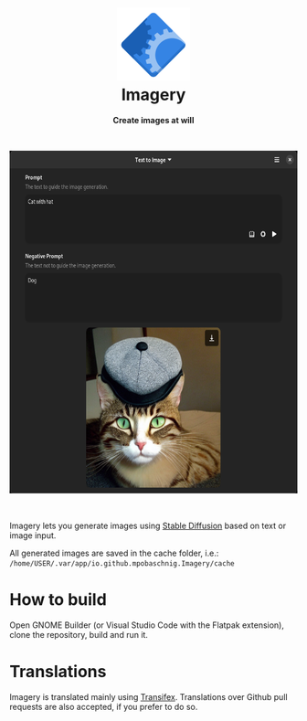 <h1 align="center">
  <img src="data/icons/hicolor/scalable/apps/io.github.mpobaschnig.Imagery.svg" alt="Imagery" width="128" height="128"/><br>
  Imagery 
</h1>
<p align="center"><strong>Create images at will</strong></p>
<br>
<p align="center">
 <img src="data/screenshots/t2i_finished.png" alt="Imagery" width="600" height="600"/>
</p>
<br>

Imagery lets you generate images using [Stable Diffusion](https://github.com/Stability-AI/stablediffusion) based on text or image input.

All generated images are saved in the cache folder, i.e.: `/home/USER/.var/app/io.github.mpobaschnig.Imagery/cache`

# How to build

Open GNOME Builder (or Visual Studio Code with the Flatpak extension), clone the repository, build and run it.

# Translations

Imagery is translated mainly using [Transifex](https://www.transifex.com/mpobaschnig/imagery/).
Translations over Github pull requests are also accepted, if you prefer to do so.
